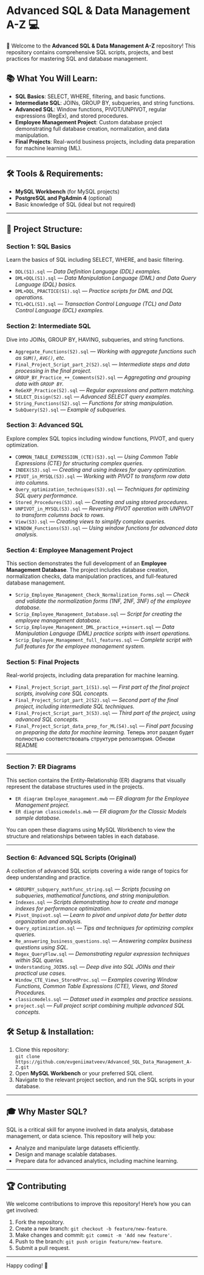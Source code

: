 # Advanced SQL & Data Management A-Z 💻

🎉 Welcome to the **Advanced SQL & Data Management A-Z** repository! This repository contains comprehensive SQL scripts, projects, and best practices for mastering SQL and database management.

## 📚 What You Will Learn:
- **SQL Basics**: SELECT, WHERE, filtering, and basic functions.
- **Intermediate SQL**: JOINs, GROUP BY, subqueries, and string functions.
- **Advanced SQL**: Window functions, PIVOT/UNPIVOT, regular expressions (RegEx), and stored procedures.
- **Employee Management Project**: Custom database project demonstrating full database creation, normalization, and data manipulation.
- **Final Projects**: Real-world business projects, including data preparation for machine learning (ML).

---

## 🛠️ Tools & Requirements:
- **MySQL Workbench** (for MySQL projects)
- **PostgreSQL and PgAdmin 4** (optional)
- Basic knowledge of SQL (ideal but not required)

---

## 📂 Project Structure:

### **Section 1: SQL Basics**  
Learn the basics of SQL including SELECT, WHERE, and basic filtering.
- `DDL(S1).sql` — *Data Definition Language (DDL) examples.*
- `DML+DQL(S1).sql` — *Data Manipulation Language (DML) and Data Query Language (DQL) basics.*
- `DML+DQL_PRACTICE(S1).sql` — *Practice scripts for DML and DQL operations.*
- `TCL+DCL(S1).sql` — *Transaction Control Language (TCL) and Data Control Language (DCL) examples.*

### **Section 2: Intermediate SQL**  
Dive into JOINs, GROUP BY, HAVING, subqueries, and string functions.
- `Aggregate_Functions(S2).sql` — *Working with aggregate functions such as `SUM()`, `AVG()`, etc.*
- `Final_Project_Script_part_2(S2).sql` — *Intermediate steps and data processing in the final project.*
- `GROUP_BY_Practice_++_Comments(S2).sql` — *Aggregating and grouping data with `GROUP BY`.*
- `ReGeXP_Practice(S2).sql` — *Regular expressions and pattern matching.*
- `SELECT_Disign(S2).sql` — *Advanced SELECT query examples.*
- `String_Functions(S2).sql` — *Functions for string manipulation.*
- `SubQuery(S2).sql` — *Example of subqueries.*

### **Section 3: Advanced SQL**  
Explore complex SQL topics including window functions, PIVOT, and query optimization.
- `COMMON_TABLE_EXPRESSION_(CTE)(S3).sql` — *Using Common Table Expressions (CTE) for structuring complex queries.*
- `INDEX(S3).sql` — *Creating and using indexes for query optimization.*
- `PIVOT_in_MYSQL(S3).sql` — *Working with PIVOT to transform row data into columns.*
- `Query_optimization_techniques(S3).sql` — *Techniques for optimizing SQL query performance.*
- `Stored_Procedures(S3).sql` — *Creating and using stored procedures.*
- `UNPIVOT_in_MYSQL(S3).sql` — *Reversing PIVOT operation with UNPIVOT to transform columns back to rows.*
- `View(S3).sql` — *Creating views to simplify complex queries.*
- `WINDOW_Functions(S3).sql` — *Using window functions for advanced data analysis.*

### **Section 4: Employee Management Project**  
This section demonstrates the full development of an **Employee Management Database**. The project includes database creation, normalization checks, data manipulation practices, and full-featured database management.
- `Scrip_Employee_Management_Check_Normalization_Forms.sql` — *Check and validate the normalization forms (1NF, 2NF, 3NF) of the employee database.*
- `Scrip_Employee_Management_Database.sql` — *Script for creating the employee management database.*
- `Scrip_Employee_Management_DML_practice_++insert.sql` — *Data Manipulation Language (DML) practice scripts with insert operations.*
- `Scrip_Employee_Management_full_features.sql` — *Complete script with full features for the employee management system.*

### **Section 5: Final Projects**  
Real-world projects, including data preparation for machine learning.
- `Final_Project_Script_part_1(S1).sql` — *First part of the final project scripts, involving core SQL concepts.*
- `Final_Project_Script_part_2(S2).sql` — *Second part of the final project, including intermediate SQL techniques.*
- `Final_Project_Script_part_3(S3).sql` — *Third part of the project, using advanced SQL concepts.*
- `Final_Project_Script_data_prep_for_ML(S4).sql` — *Final part focusing on preparing the data for machine learning.*
Теперь этот раздел будет полностью соответствовать структуре репозитория. Обнови README
---

### **Section 7: ER Diagrams**  
This section contains the Entity-Relationship (ER) diagrams that visually represent the database structures used in the projects.

- `ER diagram Employee_management.mwb` — *ER diagram for the Employee Management project.*
- `ER diagram classicmodels.mwb` — *ER diagram for the Classic Models sample database.*
  
You can open these diagrams using MySQL Workbench to view the structure and relationships between tables in each database.

---

### **Section 6: Advanced SQL Scripts (Original)**  
A collection of advanced SQL scripts covering a wide range of topics for deep understanding and practice.
- `GROUPBY_subquery_mathfunc_string.sql` — *Scripts focusing on subqueries, mathematical functions, and string manipulation.*
- `Indexes.sql` — *Scripts demonstrating how to create and manage indexes for performance optimization.*
- `Pivot_Unpivot.sql` — *Learn to pivot and unpivot data for better data organization and analysis.*
- `Query_optimization.sql` — *Tips and techniques for optimizing complex queries.*
- `Re_answering_business_questions.sql` — *Answering complex business questions using SQL.*
- `Regex_QueryFlow.sql` — *Demonstrating regular expression techniques within SQL queries.*
- `Understanding_JOINS.sql` — *Deep dive into SQL JOINs and their practical use cases.*
- `Window_CTE_Views_StoredProc.sql` — *Examples covering Window Functions, Common Table Expressions (CTE), Views, and Stored Procedures.*
- `classicmodels.sql` — *Dataset used in examples and practice sessions.*
- `project.sql` — *Full project script combining multiple advanced SQL concepts.*

## 🛠️ Setup & Installation:
1. Clone this repository:  
   `git clone https://github.com/evgeniimatveev/Advanced_SQL_Data_Management_A-Z.git`
2. Open **MySQL Workbench** or your preferred SQL client.
3. Navigate to the relevant project section, and run the SQL scripts in your database.

---

## 🎓 Why Master SQL?
SQL is a critical skill for anyone involved in data analysis, database management, or data science. This repository will help you:
- Analyze and manipulate large datasets efficiently.
- Design and manage scalable databases.
- Prepare data for advanced analytics, including machine learning.

---

## 🏆 Contributing
We welcome contributions to improve this repository! Here’s how you can get involved:

1. Fork the repository.
2. Create a new branch: `git checkout -b feature/new-feature`.
3. Make changes and commit: `git commit -m 'Add new feature'`.
4. Push to the branch: `git push origin feature/new-feature`.
5. Submit a pull request.

---

Happy coding! 🚀
